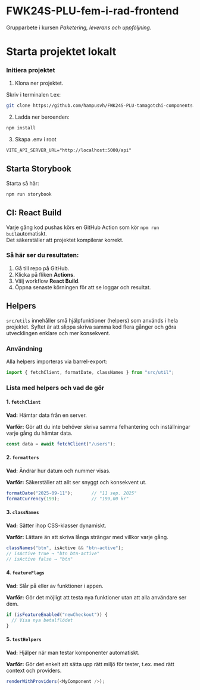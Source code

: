 # FWK24S-PLU-fem-i-rad-frontend

Grupparbete i kursen *Paketering, leverans och uppföljning*.

# Starta projektet lokalt

### Initiera projektet

1. Klona ner projektet.

Skriv i terminalen t.ex:
```bash
git clone https://github.com/hampusvh/FWK24S-PLU-tamagotchi-components.git
```

2. Ladda ner beroenden:
```bash
npm install
```

3. Skapa .env i root 
```md
VITE_API_SERVER_URL="http://localhost:5000/api"
```

## Starta Storybook

Starta så här:

```bash
npm run storybook
```

## CI: React Build

Varje gång kod pushas körs en GitHub Action som kör `npm run buil`automatiskt.  
Det säkerställer att projektet kompilerar korrekt.

### Så här ser du resultaten:
1. Gå till repo på GitHub.
2. Klicka på fliken **Actions**.
3. Välj workflow **React Build**.
4. Öppna senaste körningen för att se loggar och resultat.


## Helpers

`src/utils` innehåller små hjälpfunktioner (helpers) som används i hela projektet.
Syftet är att slippa skriva samma kod flera gånger och göra utvecklingen enklare och mer konsekvent.


### Användning
Alla helpers importeras via barrel-export:

```js
import { fetchClient, formatDate, classNames } from "src/util";
```

### Lista med helpers och vad de gör

#### 1. `fetchClient`

**Vad:** Hämtar data från en server.

**Varför:** Gör att du inte behöver skriva samma felhantering och inställningar varje gång du hämtar data.

```js
const data = await fetchClient("/users");
```

#### 2. `formatters`

**Vad:** Ändrar hur datum och nummer visas.

**Varför:** Säkerställer att allt ser snyggt och konsekvent ut.

```js
formatDate("2025-09-11");       // "11 sep. 2025"
formatCurrency(199);            // "199,00 kr"
```

#### 3. `classNames`

**Vad:** Sätter ihop CSS-klasser dynamiskt.

**Varför:** Lättare än att skriva långa strängar med villkor varje gång.

```js
classNames("btn", isActive && "btn-active");
// isActive true → "btn btn-active"
// isActive false → "btn"
```

#### 4. `featureFlags`

**Vad:** Slår på eller av funktioner i appen.

**Varför:** Gör det möjligt att testa nya funktioner utan att alla användare ser dem.

```js
if (isFeatureEnabled("newCheckout")) {
  // Visa nya betalflödet
}
```

#### 5. `testHelpers`

**Vad:** Hjälper när man testar komponenter automatiskt.

**Varför:** Gör det enkelt att sätta upp rätt miljö för tester, t.ex. med rätt context och providers.

```js
renderWithProviders(<MyComponent />);
```